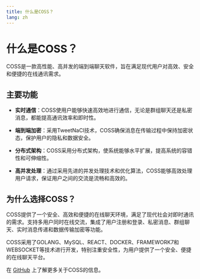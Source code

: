 ```yaml
---
title: 什么是COSS？
lang: zh
---
```


# 什么是COSS？

COSS是一款高性能、高并发的端到端聊天软件，旨在满足现代用户对高效、安全和便捷的在线通讯需求。

## 主要功能

- **实时通信**：COSS使用户能够快速高效地进行通信，无论是群组聊天还是私密消息，都能提高通讯效率和即时性。
  
- **端到端加密**：采用TweetNaCl技术，COSS确保消息在传输过程中保持加密状态，保护用户的隐私和数据安全。

- **分布式架构**：COSS采用分布式架构，使系统能够水平扩展，提高系统的容错性和可伸缩性。

- **高并发处理**：通过采用先进的并发处理技术和优化算法，COSS能够高效处理用户请求，保证用户之间的交流是流畅和高效的。

## 为什么选择COSS？

COSS提供了一个安全、高效和便捷的在线聊天环境，满足了现代社会对即时通讯的需求。支持多用户同时在线交流，集成了用户注册和登录、私密消息、群组聊天、实时消息传递和数据传输加密等功能。

COSS采用了GOLANG、MySQL、REACT、DOCKER、FRAMEWORK7和WEBSOCKET等技术进行开发，特别注重安全性，为用户提供了一个安全、便捷的在线聊天平台。

在 [GitHub](https://github.com/cossim) 上了解更多关于COSS的信息。